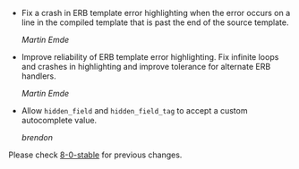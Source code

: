 *   Fix a crash in ERB template error highlighting when the error occurs on a
    line in the compiled template that is past the end of the source template.

    *Martin Emde*

*   Improve reliability of ERB template error highlighting.
    Fix infinite loops and crashes in highlighting and
    improve tolerance for alternate ERB handlers.

    *Martin Emde*

*   Allow `hidden_field` and `hidden_field_tag` to accept a custom autocomplete value.

    *brendon*

Please check [8-0-stable](https://github.com/rails/rails/blob/8-0-stable/actionview/CHANGELOG.md) for previous changes.
